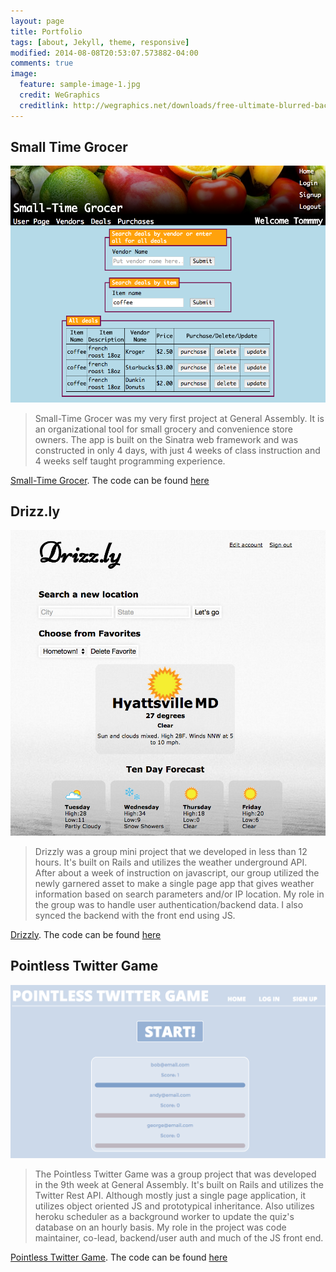 ```yaml
---
layout: page
title: Portfolio
tags: [about, Jekyll, theme, responsive]
modified: 2014-08-08T20:53:07.573882-04:00
comments: true
image:
  feature: sample-image-1.jpg
  credit: WeGraphics
  creditlink: http://wegraphics.net/downloads/free-ultimate-blurred-background-pack/
---
```


<h2>Small Time Grocer</h2>
<img src="/images/small_time_grocer.png">

> Small-Time Grocer was my very first project at General Assembly. It is an organizational tool for small grocery and convenience store owners. The app is built on the Sinatra web framework and was constructed in only 4 days, with just 4 weeks of class instruction and 4 weeks self taught programming experience.

[Small-Time Grocer](https://small-time-grocer.herokuapp.com/). The code can be found [here](https://github.com/andrewsunglaekim/week1project)

<h2>Drizz.ly</h2>
<img src="/images/drizzly.png">

> Drizzly was a group mini project that we developed in less than 12 hours. It's built on Rails and utilizes the weather underground API. After about a week of instruction on javascript, our group utilized the newly garnered asset to make a single page app that gives weather information based on search parameters and/or IP location. My role in the group was to handle user authentication/backend data. I also synced the backend with the front end using JS.

[Drizzly](https://drizzly.herokuapp.com/). The code can be found [here](https://github.com/andrewsunglaekim/drizzly)

<h2>Pointless Twitter Game</h2>
<img src="/images/twitter_game.png">

> The Pointless Twitter Game was a group project that was developed in the 9th week at General Assembly. It's built on Rails and utilizes the Twitter Rest API. Although mostly just a single page application, it utilizes object oriented JS and prototypical inheritance. Also utilizes heroku scheduler as a background worker to update the quiz's database on an hourly basis. My role in the project was code maintainer, co-lead, backend/user auth and much of the JS front end.

[Pointless Twitter Game](https://pointless-twitter-game.herokuapp.com/). The code can be found [here](https://github.com/andrewsunglaekim/twitter_game)


